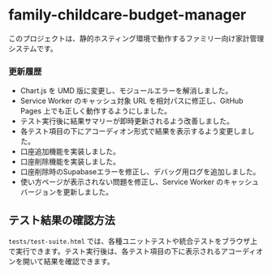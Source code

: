 # family-childcare-budget-manager

このプロジェクトは、静的ホスティング環境で動作するファミリー向け家計管理システムです。

### 更新履歴

* Chart.js を UMD 版に変更し、モジュールエラーを解消しました。
* Service Worker のキャッシュ対象 URL を相対パスに修正し、GitHub Pages 上でも正しく動作するようにしました。
* テスト実行後に結果サマリーが即時更新されるよう改善しました。
* 各テスト項目の下にアコーディオン形式で結果を表示するよう変更しました。
* 口座追加機能を実装しました。
* 口座削除機能を実装しました。
* 口座削除時のSupabaseエラーを修正し、デバッグ用ログを追加しました。
* 使い方ページが表示されない問題を修正し、Service Worker のキャッシュバージョンを更新しました。

## テスト結果の確認方法

`tests/test-suite.html` では、各種ユニットテストや統合テストをブラウザ上で実行できます。テスト実行後は、各テスト項目の下に表示されるアコーディオンを開いて結果を確認できます。


